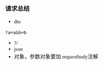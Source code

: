 <span  style="font-family: Simsun,serif; font-size: 17px; ">

### 请求总结

- dto

~~~
?a=a&b=b
~~~

- ?/
- json
- 对象，参数对象要加 requestbody注解

</span>